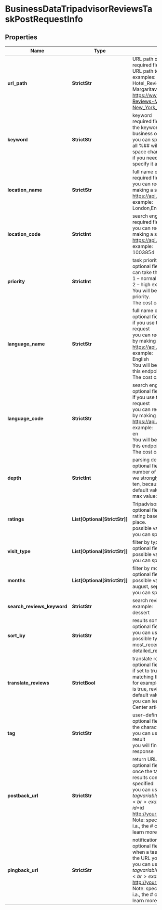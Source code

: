 # BusinessDataTripadvisorReviewsTaskPostRequestInfo


## Properties

| Name | Type | Description | Notes |
|------------ | ------------- | ------------- | -------------|
**url_path** | **StrictStr** | URL path of the business entity<br>required field if you do not specify keyword<br>URL path to the Tripadvisor page of the business entity;<br>examples:<br>Hotel_Review-g60763-d23462501-Reviews-Margaritaville_Times_Square-New_York_City_New_York.html<br>https://www.tripadvisor.com/Hotel_Review-g60763-d23462501-Reviews-Margaritaville_Times_Square-New_York_City_New_York.html |[optional]|
**keyword** | **StrictStr** | keyword<br>required field if you do not specify url_path<br>the keyword you specify should indicate a name of an existing business or prominent place on Tripadvisor;<br>you can specify up to 700 characters in the keyword filed;<br>all %## will be decoded (plus character ‘+’ will be decoded to a space character);<br>if you need to use the “%” character for your keyword, please specify it as “%25” |[optional]|
**location_name** | **StrictStr** | full name of search engine location<br>required field if you don’t specify location_code or url_path<br>you can receive the list of available locations with location_name by making a separate request to the https://api.dataforseo.com/v3/business_data/tripadvisor/locations<br>example:<br>London,England,United Kingdom |[optional]|
**location_code** | **StrictInt** | search engine location code<br>required field if you don’t specify location_name or url_path<br>you can receive the list of available locations with location_code by making a separate request to the https://api.dataforseo.com/v3/business_data/tripadvisor/locations<br>example:<br>1003854 |[optional]|
**priority** | **StrictInt** | task priority<br>optional field<br>can take the following values:<br>1 – normal execution priority (set by default)<br>2 – high execution priority<br>You will be additionally charged for the tasks with high execution priority.<br>The cost can be calculated on the Pricing page. |[optional]|
**language_name** | **StrictStr** | full name of search engine language<br>optional field<br>if you use this field, your account will be charged for one extra request<br>you can receive the list of available languages with language_name by making a separate request to the https://api.dataforseo.com/v3/business_data/tripadvisor/languages<br>example:<br>English<br>You will be additionally charged for setting a language parameter in this endpoint.<br>The cost can be calculated on the Pricing page. |[optional]|
**language_code** | **StrictStr** | search engine language code<br>optional field<br>if you use this field, your account will be charged for one extra request<br>you can receive the list of available languages with language_code by making a separate request to the https://api.dataforseo.com/v3/business_data/tripadvisor/languages<br>example:<br>en<br>You will be additionally charged for setting a language parameter in this endpoint.<br>The cost can be calculated on the Pricing page. |[optional]|
**depth** | **StrictInt** | parsing depth<br>optional field<br>number of reviews in SERP;<br>we strongly recommend setting the parsing depth in the multiples of ten, because our systems processes ten reviews in a row;<br>default value: 10;<br>max value: 4490 |[optional]|
**ratings** | **List[Optional[StrictStr]]** | Tripadvisor traveler rating for a place of interest<br>optional field<br>rating based on the written reviews by a traveler after they visited a place.<br>possible values: excellent, very_good, average, poor, terrible<br>you can specify several values at once |[optional]|
**visit_type** | **List[Optional[StrictStr]]** | filter by type of travelers who left a review<br>optional field<br>possible values: families, couples, solo, business, friends<br>you can specify several values at once |[optional]|
**months** | **List[Optional[StrictStr]]** | filter by months when a traveler made a visit<br>optional field<br>possible values: january, february, march, april, may, april, june, july, august, september, october, november, december<br>you can specify several values at once |[optional]|
**search_reviews_keyword** | **StrictStr** | search reviews containing a specified keyword<br>example:<br>dessert |[optional]|
**sort_by** | **StrictStr** | results sorting parameters<br>optional field<br>you can use this field to sort the results;<br>possible types of sorting:<br>most_recent<br>detailed_reviews |[optional]|
**translate_reviews** | **StrictBool** | translate reviews according to the URL path<br>optional field<br>if set to true, returned reviews will be translated to the language matching the specified url_path;<br>for example, if url_path contains tripadvisor.it and translate_reviews is true, reviews will be translated to the Italian language;<br>default value: true<br>you can learn more about how reviews are translated in this Help Center article |[optional]|
**tag** | **StrictStr** | user-defined task identifier<br>optional field<br>the character limit is 255<br>you can use this parameter to identify the task and match it with the result<br>you will find the specified tag value in the data object of the response |[optional]|
**postback_url** | **StrictStr** | return URL for sending task results<br>optional field<br>once the task is completed, we will send a POST request with its results compressed in the gzip format to the postback_url you specified<br>you can use the ‘$id’ string as a $id variable and ‘$tag’ as urlencoded $tag variable. We will set the necessary values before sending the request.<br>example:<br>http://your-server.com/postbackscript?id=$id<br>http://your-server.com/postbackscript?id=$id&tag=$tag<br>Note: special characters in postback_url will be urlencoded;<br>i.a., the # character will be encoded into %23<br>learn more on our Help Center |[optional]|
**pingback_url** | **StrictStr** | notification URL of a completed task<br>optional field<br>when a task is completed we will notify you by GET request sent to the URL you have specified<br>you can use the ‘$id’ string as a $id variable and ‘$tag’ as urlencoded $tag variable. We will set the necessary values before sending the request.<br>example:<br>http://your-server.com/pingscript?id=$id<br>http://your-server.com/pingscript?id=$id&tag=$tag<br>Note: special characters in pingback_url will be urlencoded;<br>i.a., the # character will be encoded into %23<br>learn more on our Help Center |[optional]|